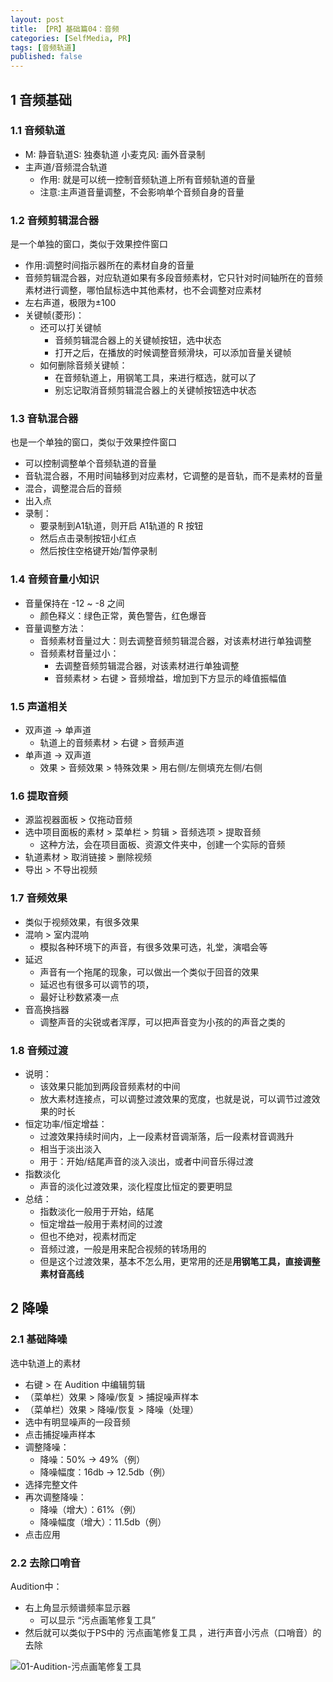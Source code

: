 ```yaml
---
layout: post
title: 【PR】基础篇04：音频
categories: [SelfMedia, PR]
tags: [音频轨道]
published: false
---
```


## 1 音频基础

### 1.1 音频轨道

- M: 静音轨道S: 独奏轨道 小麦克风: 画外音录制
- 主声道/音频混合轨道
  - 作用: 就是可以统一控制音频轨道上所有音频轨道的音量
  - 注意:主声道音量调整，不会影响单个音频自身的音量


### 1.2 音频剪辑混合器

是一个单独的窗口，类似于效果控件窗口

- 作用:调整时间指示器所在的素材自身的音量
- 音频剪辑混合器，对应轨道如果有多段音频素材，它只针对时间轴所在的音频素材进行调整，哪怕鼠标选中其他素材，也不会调整对应素材
- 左右声道，极限为±100
- 关键帧(菱形)：
  - 还可以打关键帧
    - 音频剪辑混合器上的关键帧按钮，选中状态
    - 打开之后，在播放的时候调整音频滑块，可以添加音量关键帧
  - 如何删除音频关键帧：
    - 在音频轨道上，用钢笔工具，来进行框选，就可以了
    - 别忘记取消音频剪辑混合器上的关键帧按钮选中状态


### 1.3 音轨混合器

也是一个单独的窗口，类似于效果控件窗口

- 可以控制调整单个音频轨道的音量
- 音轨混合器，不用时间轴移到对应素材，它调整的是音轨，而不是素材的音量
- 混合，调整混合后的音频
- 出入点
- 录制：
  - 要录制到A1轨道，则开启 A1轨道的 R 按钮
  - 然后点击录制按钮小红点
  - 然后按住空格键开始/暂停录制


### 1.4 音频音量小知识

- 音量保持在 -12 ~ -8 之间
  - 颜色释义：绿色正常，黄色警告，红色爆音
- 音量调整方法：
  - 音频素材音量过大：则去调整音频剪辑混合器，对该素材进行单独调整
  - 音频素材音量过小：
    - 去调整音频剪辑混合器，对该素材进行单独调整
    - 音频素材 > 右键 > 音频增益，增加到下方显示的峰值振幅值


### 1.5 声道相关

- 双声道 -> 单声道
  - 轨道上的音频素材 > 右键 > 音频声道 
- 单声道 -> 双声道
  - 效果 > 音频效果 > 特殊效果 > 用右侧/左侧填充左侧/右侧


### 1.6 提取音频

- 源监视器面板 > 仅拖动音频
- 选中项目面板的素材 > 菜单栏 > 剪辑 > 音频选项 > 提取音频
  - 这种方法，会在项目面板、资源文件夹中，创建一个实际的音频
- 轨道素材 > 取消链接 > 删除视频
- 导出 > 不导出视频


### 1.7 音频效果

- 类似于视频效果，有很多效果
- 混响 > 室内混响
  - 模拟各种环境下的声音，有很多效果可选，礼堂，演唱会等
- 延迟
  - 声音有一个拖尾的现象，可以做出一个类似于回音的效果
  - 延迟也有很多可以调节的项，
  - 最好让秒数紧凑一点
- 音高换挡器
  - 调整声音的尖锐或者浑厚，可以把声音变为小孩的的声音之类的


### 1.8 音频过渡

- 说明：
  - 该效果只能加到两段音频素材的中间
  - 放大素材连接点，可以调整过渡效果的宽度，也就是说，可以调节过渡效果的时长
- 恒定功率/恒定增益：
  - 过渡效果持续时间内，上一段素材音调渐落，后一段素材音调溅升
  - 相当于淡出淡入
  - 用于：开始/结尾声音的淡入淡出，或者中间音乐得过渡
- 指数淡化
  - 声音的淡化过渡效果，淡化程度比恒定的要更明显
- 总结：
  - 指数淡化一般用于开始，结尾
  - 恒定增益一般用于素材间的过渡
  - 但也不绝对，视素材而定
  - 音频过渡，一般是用来配合视频的转场用的
  - 但是这个过渡效果，基本不怎么用，更常用的还是**用钢笔工具，直接调整素材音高线**

## 2 降噪

### 2.1 基础降噪

选中轨道上的素材
- 右键 > 在 Audition 中编辑剪辑
- （菜单栏）效果 > 降噪/恢复 > 捕捉噪声样本
- （菜单栏）效果 > 降噪/恢复 > 降噪（处理） 
- 选中有明显噪声的一段音频
- 点击捕捉噪声样本
- 调整降噪：
  - 降噪：50% -> 49%（例）
  - 降噪幅度：16db -> 12.5db（例）
- 选择完整文件
- 再次调整降噪：
  - 降噪（增大）：61%（例）
  - 降噪幅度（增大）：11.5db（例）
- 点击应用

### 2.2 去除口哨音

Audition中：
- 右上角显示频谱频率显示器
  - 可以显示  “污点画笔修复工具”
- 然后就可以类似于PS中的 污点画笔修复工具 ，进行声音小污点（口哨音）的去除

![01-Audition-污点画笔修复工具](/assets/images/Designer/PR/01-Audition-污点画笔修复工具.jpg)






